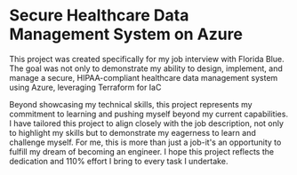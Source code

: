 # Secure Healthcare Data Management System on Azure 

This project was created specifically for my job interview with Florida Blue. The goal was not only to demonstrate my ability to design, implement, and manage a secure, HIPAA-compliant healthcare data management system using Azure, leveraging Terraform for IaC

Beyond showcasing my technical skills, this project represents my commitment to learning and pushing myself beyond my current capabilities. I have tailored this project to align closely with the job description, not only to highlight my skills but to demonstrate my eagerness to learn and challenge myself. For me, this is more than just a job-it's an opportunity to fulfill my dream of becoming an engineer. I hope this project reflects the dedication and 110% effort I bring to every task I undertake. 
